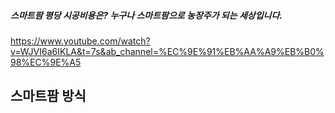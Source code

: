##### 스마트팜 평당 시공비용은? 누구나 스마트팜으로 농장주가 되는 세상입니다.
https://www.youtube.com/watch?v=WJVI6a6IKLA&t=7s&ab_channel=%EC%9E%91%EB%AA%A9%EB%B0%98%EC%9E%A5

## 스마트팜 방식

